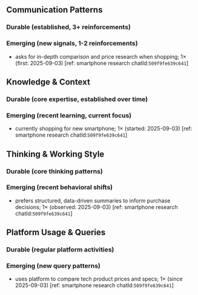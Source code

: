 ## Communication Patterns
### Durable (established, 3+ reinforcements)

### Emerging (new signals, 1-2 reinforcements)
- asks for in-depth comparison and price research when shopping; 1× (first: 2025-09-03) [ref: smartphone research chatId:`509f9fe639c641`]

## Knowledge & Context
### Durable (core expertise, established over time)

### Emerging (recent learning, current focus)
- currently shopping for new smartphone; 1× (started: 2025-09-03) [ref: smartphone research chatId:`509f9fe639c641`]

## Thinking & Working Style
### Durable (core thinking patterns)

### Emerging (recent behavioral shifts)
- prefers structured, data-driven summaries to inform purchase decisions; 1× (observed: 2025-09-03) [ref: smartphone research chatId:`509f9fe639c641`]

## Platform Usage & Queries
### Durable (regular platform activities)

### Emerging (new query patterns)
- uses platform to compare tech product prices and specs; 1× (since 2025-09-03) [ref: smartphone research chatId:`509f9fe639c641`]